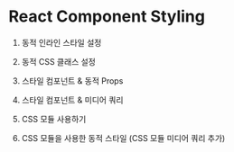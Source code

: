 # React Component Styling

1. 동적 인라인 스타일 설정

2. 동적 CSS 클래스 설정

3. 스타일 컴포넌트 & 동적 Props

4. 스타일 컴포넌트 & 미디어 쿼리

5. CSS 모듈 사용하기

6. CSS 모듈을 사용한 동적 스타일 (CSS 모듈 미디어 쿼리 추가)
